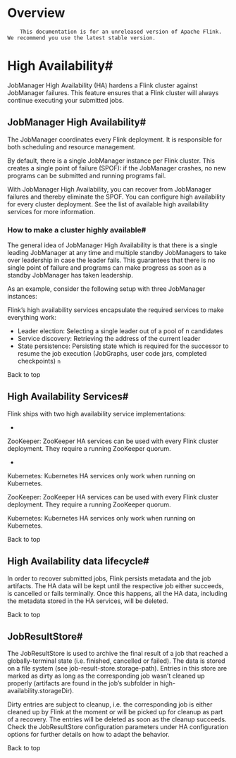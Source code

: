 # Overview


> 
        This documentation is for an unreleased version of Apache Flink. We recommend you use the latest stable version.
    


# High Availability#


JobManager High Availability (HA) hardens a Flink cluster against JobManager failures.
This feature ensures that a Flink cluster will always continue executing your submitted jobs.


## JobManager High Availability#


The JobManager coordinates every Flink deployment.
It is responsible for both scheduling and resource management.


By default, there is a single JobManager instance per Flink cluster.
This creates a single point of failure (SPOF): if the JobManager crashes, no new programs can be submitted and running programs fail.


With JobManager High Availability, you can recover from JobManager failures and thereby eliminate the SPOF.
You can configure high availability for every cluster deployment.
See the list of available high availability services for more information.


### How to make a cluster highly available#


The general idea of JobManager High Availability is that there is a single leading JobManager at any time and multiple standby JobManagers to take over leadership in case the leader fails.
This guarantees that there is no single point of failure and programs can make progress as soon as a standby JobManager has taken leadership.


As an example, consider the following setup with three JobManager instances:


Flink’s high availability services encapsulate the required services to make everything work:

* Leader election: Selecting a single leader out of a pool of n candidates
* Service discovery: Retrieving the address of the current leader
* State persistence: Persisting state which is required for the successor to resume the job execution (JobGraphs, user code jars, completed checkpoints)
`n`

 Back to top


## High Availability Services#


Flink ships with two high availability service implementations:

* 
ZooKeeper:
ZooKeeper HA services can be used with every Flink cluster deployment.
They require a running ZooKeeper quorum.

* 
Kubernetes:
Kubernetes HA services only work when running on Kubernetes.


ZooKeeper:
ZooKeeper HA services can be used with every Flink cluster deployment.
They require a running ZooKeeper quorum.


Kubernetes:
Kubernetes HA services only work when running on Kubernetes.


 Back to top


## High Availability data lifecycle#


In order to recover submitted jobs, Flink persists metadata and the job artifacts.
The HA data will be kept until the respective job either succeeds, is cancelled or fails terminally.
Once this happens, all the HA data, including the metadata stored in the HA services, will be deleted.


 Back to top


## JobResultStore#


The JobResultStore is used to archive the final result of a job that reached a globally-terminal
state (i.e. finished, cancelled or failed). The data is stored on a file system (see
job-result-store.storage-path).
Entries in this store are marked as dirty as long as the corresponding job wasn’t cleaned up properly
(artifacts are found in the job’s subfolder in high-availability.storageDir).


Dirty entries are subject to cleanup, i.e. the corresponding job is either cleaned up by Flink at
the moment or will be picked up for cleanup as part of a recovery. The entries will be deleted as
soon as the cleanup succeeds. Check the JobResultStore configuration parameters under
HA configuration options for further
details on how to adapt the behavior.


 Back to top
